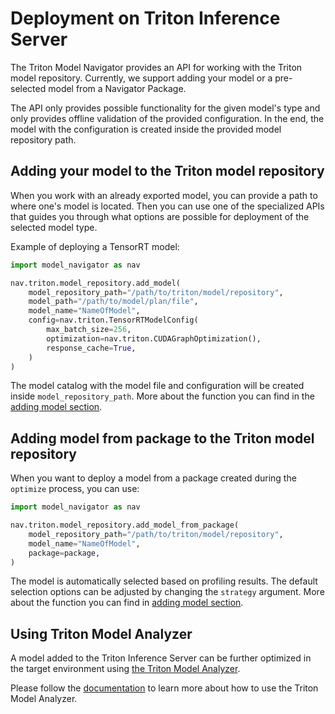 <!--
Copyright (c) 2021-2024, NVIDIA CORPORATION. All rights reserved.

Licensed under the Apache License, Version 2.0 (the "License");
you may not use this file except in compliance with the License.
You may obtain a copy of the License at

    http://www.apache.org/licenses/LICENSE-2.0

Unless required by applicable law or agreed to in writing, software
distributed under the License is distributed on an "AS IS" BASIS,
WITHOUT WARRANTIES OR CONDITIONS OF ANY KIND, either express or implied.
See the License for the specific language governing permissions and
limitations under the License.
-->
# Deployment on Triton Inference Server

The Triton Model Navigator provides an API for working with the Triton model repository. Currently, we
support adding your model or a pre-selected model from a Navigator Package.

The API only provides possible functionality for the given model's type and only provides offline validation of
the provided configuration. In the end, the model with the configuration is created inside the provided model
repository path.

## Adding your model to the Triton model repository

When you work with an already exported model, you can provide a path to where one's model is located.
Then you can use one of the specialized APIs that guides you through what options are possible for deployment of the
selected model type.

Example of deploying a TensorRT model:

```python
import model_navigator as nav

nav.triton.model_repository.add_model(
    model_repository_path="/path/to/triton/model/repository",
    model_path="/path/to/model/plan/file",
    model_name="NameOfModel",
    config=nav.triton.TensorRTModelConfig(
        max_batch_size=256,
        optimization=nav.triton.CUDAGraphOptimization(),
        response_cache=True,
    )
)
```

The model catalog with the model file and configuration will be created inside `model_repository_path`. More
about the function you can find in the [adding model section](api/adding_model.md).

## Adding model from package to the Triton model repository

When you want to deploy a model from a package created during the `optimize` process, you can use:

```python
import model_navigator as nav

nav.triton.model_repository.add_model_from_package(
    model_repository_path="/path/to/triton/model/repository",
    model_name="NameOfModel",
    package=package,
)
```

The model is automatically selected based on profiling results. The default selection options can be adjusted by
changing the `strategy` argument. More
about the function you can find in [adding model section](api/adding_model.md).

## Using Triton Model Analyzer

A model added to the Triton Inference Server can be further optimized in the target environment
using [the Triton Model Analyzer](https://pypi.org/project/triton-model-analyzer/).

Please follow the [documentation](https://github.com/triton-inference-server/model_analyzer) to learn more about how
to use the Triton Model Analyzer.
